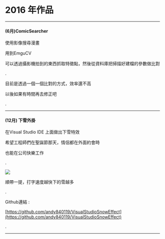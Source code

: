 # 2016 年作品

---

#### \(6月\)ComicSearcher

使用影像搜尋漫畫

用到EmguCV

可以透過攝影機拍到的東西抓取特徵點，然後從資料庫把掃描好建檔的參數做比對

.

目前是透過一個一個比對的方式，效率還不高

以後如果有時間再去修正吧

.

---

#### \(12月\) 下雪外掛

在Visual Studio IDE 上面做出下雪特效

希望工程師們在聖誕節那天，情侶都在外面約會時

也能在公司快樂工作

.

![](https://lh3.googleusercontent.com/8QQfGuNrLNdwcy8FEoBZr9VTbolFpjdT5fdGkoa4xji_J8-7bnJJC0mLplJgUAV9M5UFZXcYs9mN7ppOsAV1Co-rnHtujm42SYYzxAZWtZnTGSUd0jila_QUarMBo8Bg6T0xSuFo)

順帶一提，打字速度越快下的雪越多

.

Github連結 :

[https://github.com/andy840119/VisualStudioSnowEffect](https://github.com/andy840119/VisualStudioSnowEffect)

.

---



